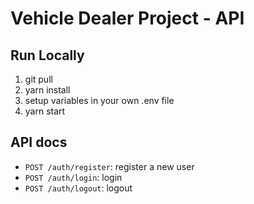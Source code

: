 # Vehicle Dealer Project - API

## Run Locally

1. git pull
2. yarn install
3. setup variables in your own .env file
4. yarn start

## API docs

- `POST /auth/register`: register a new user
- `POST /auth/login`: login
- `POST /auth/logout`: logout
